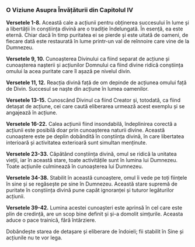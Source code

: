 ### **O Viziune Asupra Învățăturii din Capitolul IV**

**Versetele 1-8.** Această cale a acțiunii pentru obținerea succesului în lume și a libertății în conștiința divină are o tradiție îndelungată. În esență, ea este eternă. Chiar dacă în timp puritatea ei se pierde și este uitată de oameni, de fiecare dată este restaurată în lume printr-un val de reînnoire care vine de la Dumnezeu.

**Versetele 9, 10.** Cunoașterea Divinului ca fiind separat de acțiune și cunoașterea nașterii și acțiunilor Domnului ca fiind divine ridică conștiința omului la acea puritate care îl așază pe nivelul divin.

**Versetele 11, 12.** Reacția divină față de om depinde de acțiunea omului față de Divin. Succesul se naște din acțiune în lumea oamenilor.

**Versetele 13-15.** Cunoscând Divinul ca fiind Creator și, totodată, ca fiind detașat de acțiune, cei care caută eliberarea urmează acest exemplu și se angajează în acțiune.

**Versetele 16-22.** Calea acțiunii fiind insondabilă, îndeplinirea corectă a acțiunii este posibilă doar prin cunoașterea naturii divine. Această cunoaștere este pe deplin dobândită în conștiința divină, în care libertatea interioară și activitatea exterioară sunt simultan menținute.

**Versetele 23-33.** Căpătând conștiința divină, omul se ridică la unitatea vieții, iar în această stare, toate activitățile sunt în lumina lui Dumnezeu. Toate acțiunile culminează în cunoașterea lui Dumnezeu.

**Versetele 34-38.** Stabilit în această cunoaștere, omul îi vede pe toți ființele în sine și se regăsește pe sine în Dumnezeu. Această stare supremă de puritate în conștiința divină pune capăt ignoranței și tuturor legăturilor acțiunii.

**Versetele 39-42.** Lumina acestei cunoașteri este aprinsă în cel care este plin de credință, are un scop bine definit și și-a domolit simțurile. Aceasta aduce o pace trainică, fără întârziere.

Dobândește starea de detașare și eliberare de îndoieli; fii stabilit în Sine și acțiunile nu te vor lega.
